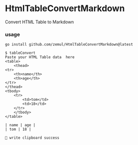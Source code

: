 # HtmlTableConvertMarkdown
Convert HTML Table to Markdown

### usage
```
go install github.com/zemul/HtmlTableConvertMarkdown@latest

$ tableConvert                   
Paste your HTML Table data  here
<table>
    <thead>
<tr>
    <th>name</th>
    <th>age</th>
</tr>
</thead>
<tbody>
    <tr>
        <td>tom</td>
        <td>18</td>
    </tr>
    </tbody>
</table>

| name | age |
| tom | 18 |

🍺 write clipboard success
```